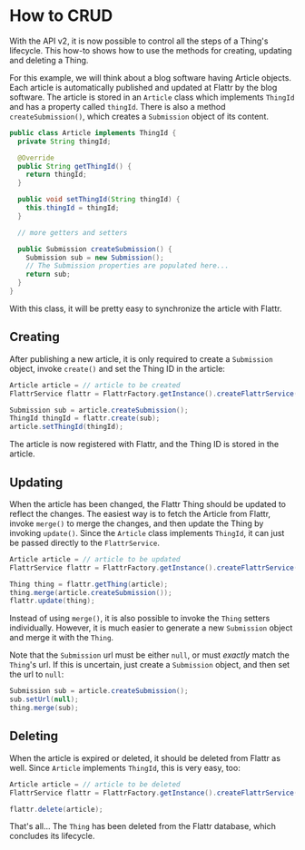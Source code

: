 # How to CRUD

With the API v2, it is now possible to control all the steps of a Thing's lifecycle. This how-to shows how to use the methods for creating, updating and deleting a Thing.

For this example, we will think about a blog software having Article objects. Each article is automatically published and updated at Flattr by the blog software. The article is stored in an `Article` class which implements `ThingId` and has a property called `thingId`. There is also a method `createSubmission()`, which creates a `Submission` object of its content.

```java
public class Article implements ThingId {
  private String thingId;

  @Override
  public String getThingId() {
    return thingId;
  }

  public void setThingId(String thingId) {
    this.thingId = thingId;
  }

  // more getters and setters

  public Submission createSubmission() {
    Submission sub = new Submission();
    // The Submission properties are populated here...
    return sub;
  }
}
```

With this class, it will be pretty easy to synchronize the article with Flattr.

## Creating

After publishing a new article, it is only required to create a `Submission` object, invoke `create()` and set the Thing ID in the article:

```java
Article article = // article to be created
FlattrService flattr = FlattrFactory.getInstance().createFlattrService(accessToken);

Submission sub = article.createSubmission();
ThingId thingId = flattr.create(sub);
article.setThingId(thingId);
```

The article is now registered with Flattr, and the Thing ID is stored in the article.

## Updating

When the article has been changed, the Flattr Thing should be updated to reflect the changes. The easiest way is to fetch the Article from Flattr, invoke `merge()` to merge the changes, and then update the Thing by invoking `update()`. Since the `Article` class implements `ThingId`, it can just be passed directly to the `FlattrService`.

```java
Article article = // article to be updated
FlattrService flattr = FlattrFactory.getInstance().createFlattrService(accessToken);

Thing thing = flattr.getThing(article);
thing.merge(article.createSubmission());
flattr.update(thing);
```

Instead of using `merge()`, it is also possible to invoke the `Thing` setters individually. However, it is much easier to generate a new `Submission` object and merge it with the `Thing`.

Note that the `Submission` url must be either `null`, or must _exactly_ match the `Thing`'s url. If this is uncertain, just create a `Submission` object, and then set the url to `null`:

```java
Submission sub = article.createSubmission();
sub.setUrl(null);
thing.merge(sub);
```

## Deleting

When the article is expired or deleted, it should be deleted from Flattr as well. Since `Article` implements `ThingId`, this is very easy, too:

```java
Article article = // article to be deleted
FlattrService flattr = FlattrFactory.getInstance().createFlattrService(accessToken);

flattr.delete(article);
```

That's all... The `Thing` has been deleted from the Flattr database, which concludes its lifecycle.
